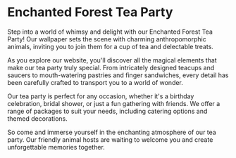 <!--font:Poppins-->

# Enchanted Forest Tea Party

Step into a world of whimsy and delight with our Enchanted Forest Tea Party! Our wallpaper sets the scene with charming anthropomorphic animals, inviting you to join them for a cup of tea and delectable treats.

As you explore our website, you'll discover all the magical elements that make our tea party truly special. From intricately designed teacups and saucers to mouth-watering pastries and finger sandwiches, every detail has been carefully crafted to transport you to a world of wonder.

Our tea party is perfect for any occasion, whether it's a birthday celebration, bridal shower, or just a fun gathering with friends. We offer a range of packages to suit your needs, including catering options and themed decorations.

So come and immerse yourself in the enchanting atmosphere of our tea party. Our friendly animal hosts are waiting to welcome you and create unforgettable memories together.

<!--

Write me markdown content of website with wallpaper:

"A whimsical tea party with anthropomorphic animals"

The header of the page should not be copy of the text but rather a real content of the website which is using this wallpaper.


---


# The Tea Party of the Enchanted Forest

Welcome to our whimsical tea party in the enchanted forest! Our wallpaper features delightful anthropomorphic animals, ready to join you for a cup of tea and some delicious treats.

As you explore our website, you'll discover all the magical elements that make our tea party truly special. From the intricately designed teacups and saucers to the delectable pastries and finger sandwiches, every detail has been carefully crafted to transport you to a world of wonder.

Whether you're planning a birthday celebration, bridal shower, or just a fun gathering with friends, our tea party is the perfect setting for your event. We offer a variety of packages to suit your needs, including catering options and themed decorations.

So come join us in the enchanted forest for an unforgettable tea party experience. Our friendly animal hosts can't wait to meet you!


---


Heading is too long, rewrite whole content.


---


# Enchanted Forest Tea Party

Step into a world of whimsy and delight with our Enchanted Forest Tea Party! Our wallpaper sets the scene with charming anthropomorphic animals, inviting you to join them for a cup of tea and delectable treats.

As you explore our website, you'll discover all the magical elements that make our tea party truly special. From intricately designed teacups and saucers to mouth-watering pastries and finger sandwiches, every detail has been carefully crafted to transport you to a world of wonder.

Our tea party is perfect for any occasion, whether it's a birthday celebration, bridal shower, or just a fun gathering with friends. We offer a range of packages to suit your needs, including catering options and themed decorations.

So come and immerse yourself in the enchanting atmosphere of our tea party. Our friendly animal hosts are waiting to welcome you and create unforgettable memories together.


---


Write me a Google font which is best fitting for the website.

Pick from the list:
- Lobster
- Raleway
- Open Sans
- Roboto
- Orbitron
- Great Vibes
- Futura
- IBM Plex Sans
- Exo 2
- Poppins
- Inter
- Lato
- Dancing Script
- Playfair Display
- Montserrat
- Barlow Condensed
- Alegreya


Write just the font name nothing else.


---


Poppins

-->
